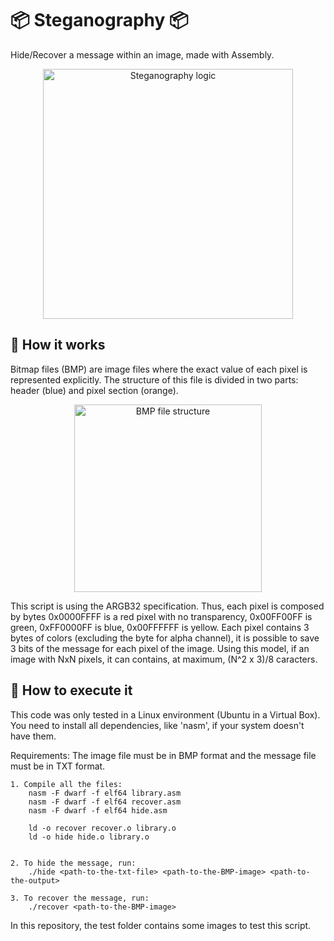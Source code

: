 # 📦 Steganography 📦

Hide/Recover a message within an image, made with Assembly.

<p align="center"><img src="https://i.imgur.com/PLAOtMB.png" width="400" height="400" alt="Steganography logic"></p>

## 🧰 How it works

Bitmap files (BMP) are image files where the exact value of each pixel is represented explicitly. The structure of this file is divided in two parts: header (blue) and pixel section (orange). 

<p align="center"><img src="https://i.imgur.com/EFrdH4Q.png" height="300" alt="BMP file structure"></p>

This script is using the ARGB32 specification. Thus, each pixel is composed by bytes 0x0000FFFF is a red pixel with no transparency, 0x00FF00FF is green, 0xFF0000FF is blue, 0x00FFFFFF is yellow.
Each pixel contains 3 bytes of colors (excluding the byte for alpha channel), it is possible to save 3 bits of the message for each pixel of the image. Using this model, if an image with NxN pixels, it can contains, at maximum, (N^2 x 3)/8 caracters.

## 🚀 How to execute it

This code was only tested in a Linux environment (Ubuntu in a Virtual Box).
You need to install all dependencies, like 'nasm', if your system doesn't have them.

Requirements: The image file must be in BMP format and the message file must be in TXT format.

```
1. Compile all the files:
	nasm -F dwarf -f elf64 library.asm
	nasm -F dwarf -f elf64 recover.asm
	nasm -F dwarf -f elf64 hide.asm

	ld -o recover recover.o library.o
	ld -o hide hide.o library.o


2. To hide the message, run:
	./hide <path-to-the-txt-file> <path-to-the-BMP-image> <path-to-the-output>

3. To recover the message, run:
	./recover <path-to-the-BMP-image>
```

In this repository, the test folder contains some images to test this script.
